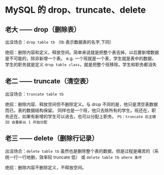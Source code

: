# MySQL 的 drop、truncate、delete

## 老大 —— drop（删除表）

出没场合：`drop table tb` （tb 表示数据表的名字,下同）

绝招：删除内容和定义，释放空间。简单来说就是把整个表去掉，以后要新增数据是不可能的，除非新增一个表。
e.g. 一个班就是一个表，学生就是表中的数据，学生的职务就是定义
`drop table class`，就是把整个班移除。学生和职务都消失

## 老二 —— truncate（清空表）

出没场合：`truncate table tb`

绝招：删除内容、释放空间但不删除定义。与 drop 不同的是，他只是清空表数据而已，表的数据结构保留。
同样也是一个班，他只去除所有的学生。班还在，职务还在，如果有新增的学生可以进去，也可以分配上职务。
`PS：truncate 后主键 ID 会重新从 1 开始分配`

## 老三 —— delete（删除行记录）

出没场合：`delete table tb`
虽然也是删除整个表的数据，但是过程是痛苦的（系统一行一行地删，效率较 truncate 低）
或
`delete table tb where 条件`

绝招：删除内容不删除定义，不释放空间。